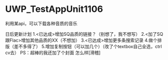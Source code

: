 # UWP_TestAppUnit1106
利用某api，可以下载各种音质的音乐

日后更新计划
1.<已达成>增加SQ品质的链接？（别想了，我不想写）
2.<加了SQ跟Flac>增加其他品质的XX（不想加）
3.<已达成>增加更多条搜索记录
4.做个排版（差不多得了）
5.增加复制按钮（可以加几个）（改了个textbox自己全选，ctrl cv去）
PS：超棒的我还加了个封面
怎么样[滑稽]

